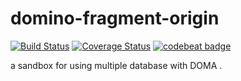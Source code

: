 # domino-fragment-origin
[![Build Status](https://travis-ci.org/furplag/domino-fragment-origin.svg?branch=master)](https://travis-ci.org/furplag/domino-fragment-origin)
[![Coverage Status](https://coveralls.io/repos/github/furplag/domino-fragment-origin/badge.svg?branch=master)](https://coveralls.io/github/furplag/domino-fragment-origin?branch=master)
[![codebeat badge](https://codebeat.co/badges/65421923-cdc3-4343-8bcc-e8692d76e9e1)](https://codebeat.co/projects/github-com-furplag-domino-fragment-origin-master)

a sandbox for using multiple database with DOMA .

